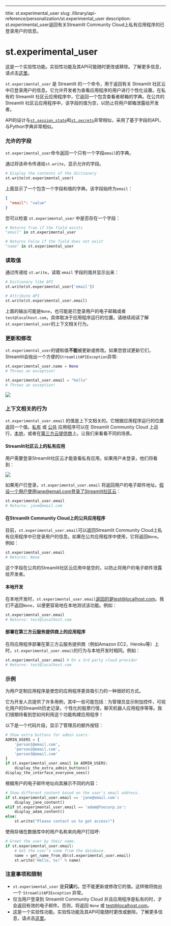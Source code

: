 ---
title: st.experimental_user
slug: /library/api-reference/personalization/st.experimental_user
description: st.experimental_user返回有关Streamlit Community Cloud上私有应用程序的已登录用户的信息。

# st.experimental_user

<Important>

这是一个实验性功能。实验性功能及其API可能随时更改或移除。了解更多信息，请点击[这里](/library/advanced-features/prerelease#experimental-features)。

</Important>

`st.experimental_user` 是 Streamlit 的一个命令，用于返回有关 Streamlit 社区云中已登录用户的信息。它允许开发者为查看应用程序的用户进行个性化设置。在私有的 Streamlit 社区云应用程序中，它返回一个包含查看者邮箱的字典。在公共的 Streamlit 社区云应用程序中，该字段的值为空，以防止将用户邮箱泄露给开发者。

API的设计与[`st.session_state`](/library/api-reference/session-state)和[`st.secrets`](/streamlit-community-cloud/get-started/deploy-an-app/connect-to-data-sources/secrets-management)非常相似，采用了基于字段的API，与Python字典非常相似。

### 允许的字段

`st.experimental_user`命令返回一个只有一个字段`email`的字典。

通过将该命令传递给`st.write`，显示允许的字段。

```python
# Display the contents of the dictionary
st.write(st.experimental_user)
```

上面显示了一个包含一个字段和值的字典。该字段始终为`email`：

```json
{
  "email": "value"
}
```

您可以检查 `st.experimental_user` 中是否存在一个字段：

```python
# Returns True if the field exists
"email" in st.experimental_user

# Returns False if the field does not exist
"name" in st.experimental_user
```

### 读取值

通过传递给 `st.write`，读取 `email` 字段的值并显示出来：

```python
# Dictionary like API
st.write(st.experimental_user['email'])

# Attribute API
st.write(st.experimental_user.email)
```

上面的输出可能是`None`，也可能是已登录用户的电子邮箱或者`test@localhost.com`，具体取决于应用程序运行的位置。请继续阅读了解`st.experimental_user`的上下文相关行为。

### 更新和修改

`st.experimental_user`的键和值**不能**被更新或修改。如果您尝试更新它们，Streamlit会抛出一个方便的`StreamlitAPIException`异常:

```python
st.experimental_user.name = None
# Throws an exception!

st.experimental_user.email = "hello"
# Throws an exception!
```

<img src="/images/st-user-value-exception.png" />

### 上下文相关的行为

`st.experimental_user.email` 的值是上下文相关的。它根据应用程序运行的位置返回一个值。[私有](#private-app-on-streamlit-cloud) 或 [公共](#public-app-on-streamlit-cloud) 应用程序可以在 Streamlit Community Cloud 上运行，[本地](#local-development)，或者在[第三方云提供商](#app-deployed-on-a-3rd-party-cloud-provider)上。让我们来看看不同的场景。

#### **Streamlit社区云上的私有应用**

用户需要登录Streamlit社区云才能查看私有应用。如果用户未登录，他们将看到：

<div style={{ maxWidth: '65%', marginBottom: '-1em', marginLeft: '8em' }}>
    <Image src="/images/private-app-access.png" />
</div>

如果用户已登录，`st.experimental_user.email` 将返回用户的电子邮件地址。假设一个用户使用jane@email.com登录了Streamlit社区云：

```python
st.experimental_user.email
# Returns: jane@email.com
```

#### **在Streamlit Community Cloud上的公共应用程序**

目前，`st.experimental_user.email`可以返回Streamlit Community Cloud上私有应用程序中已登录用户的信息。如果在公共应用程序中使用，它将返回`None`。例如：

```python
st.experimental_user.email
# Returns: None
```

这个字段在公共的Streamlit社区云应用中是空的，以防止将用户的电子邮件泄露给开发者。

#### **本地开发**

在本地开发时，`st.experimental_user.email`返回的是test@localhost.com。我们不返回`None`，以便更容易地在本地测试该功能。例如：

```python
st.experimental_user.email
# Returns: test@localhost.com
```

#### **部署在第三方云服务提供商上的应用程序**

在将应用程序部署在第三方云服务提供商（例如Amazon EC2，Heroku等）上时，`st.experimental_user.email`的行为与本地开发时相同。例如：

```python
st.experimental_user.email # On a 3rd party cloud provider
# Returns: test@localhost.com
```

### 示例

为用户定制应用程序是使您的应用程序更具吸引力的一种很好的方式。

它为开发人员提供了许多用例，其中一些可能包括：为管理员显示附加控件，可视化用户的Streamlit历史记录，个性化的股票行情，聊天机器人应用程序等等。我们很期待看到您如何利用这个功能构建应用程序！

以下是一个代码片段，显示了管理员的额外按钮：

```python
# Show extra buttons for admin users.
ADMIN_USERS = {
    'person1@email.com',
    'person2@email.com',
    'person3@email.com'
}
if st.experimental_user.email in ADMIN_USERS:
    display_the_extra_admin_buttons()
display_the_interface_everyone_sees()
```

根据用户的电子邮件地址向其展示不同的内容：

```python
# Show different content based on the user's email address.
if st.experimental_user.email == 'jane@email.com':
    display_jane_content()
elif st.experimental_user.email == 'adam@foocorp.io':
    display_adam_content()
else:
    st.write("Please contact us to get access!")
```

使用存储在数据库中的用户名称来向用户打招呼:

```python
# Greet the user by their name.
if st.experimental_user.email:
    # Get the user's name from the database.
    name = get_name_from_db(st.experimental_user.email)
    st.write('Hello, %s!' % name)
```

### 注意事项和限制

- `st.experimental_user` 是**只读**的。您不能更新或修改它的值。这样做将抛出一个 `StreamlitAPIException` 异常。
- 仅当用户登录到 Streamlit Community Cloud 并且应用程序是私有的时，才会返回有效的电子邮件。否则，将返回 `None` 或 test@localhost.com。
- 这是一个实验性功能。实验性功能及其API可能随时更改或删除。了解更多信息，请点击[这里](/library/advanced-features/prerelease#experimental-features)。
